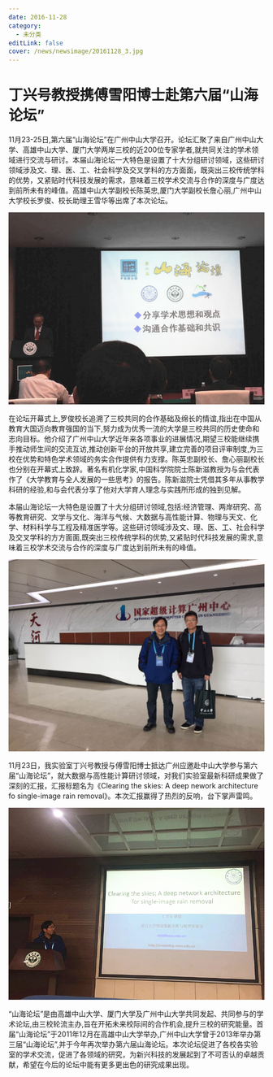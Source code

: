 ```yaml
---
date: 2016-11-28
category:
  - 未分类
editLink: false
cover: /news/newsimage/20161128_3.jpg
---
```



# 丁兴号教授携傅雪阳博士赴第六届“山海论坛”

11月23-25日,第六届“山海论坛”在广州中山大学召开。论坛汇聚了来自广州中山大学、高雄中山大学、厦门大学两岸三校的近200位专家学者,就共同关注的学术领域进行交流与研讨。本届山海论坛一大特色是设置了十大分组研讨领域，这些研讨领域涉及文、理、医、工、社会科学及交叉学科的方方面面，既突出三校传统学科的优势，又紧贴时代科技发展的需求，意味着三校学术交流与合作的深度与广度达到前所未有的峰值。高雄中山大学副校长陈英忠,厦门大学副校长詹心丽,广州中山大学校长罗俊、校长助理王雪华等出席了本次论坛。
<!-- more -->


![](/news/newsimage/20161128_3.jpg)



在论坛开幕式上,罗俊校长追溯了三校共同的合作基础及绵长的情谊,指出在中国从教育大国迈向教育强国的当下,努力成为优秀一流的大学是三校共同的历史使命和志向目标。他介绍了广州中山大学近年来各项事业的进展情况,期望三校能继续携手推动师生间的交流互访,推动创新平台的开放共享,建立完善的项目评审制度,为三校在优势和特色学术领域的务实合作提供有力支撑。陈英忠副校长、詹心丽副校长也分别在开幕式上致辞。著名有机化学家,中国科学院院士陈新滋教授为与会代表作了《大学教育与全人发展的一些思考》的报告。陈新滋院士凭借其多年从事教学科研的经验,和与会代表分享了他对大学育人理念与实践所形成的独到见解。

本届山海论坛一大特色是设置了十大分组研讨领域,包括:经济管理、两岸研究、高等教育研究、文学与文化、海洋与气候、大数据与高性能计算、物理与天文、化学、材料科学与工程及精准医学等。这些研讨领域涉及文、理、医、工、社会科学及交叉学科的方方面面,既突出三校传统学科的优势,又紧贴时代科技发展的需求,意味着三校学术交流与合作的深度与广度达到前所未有的峰值。

![](/news/newsimage/20161128_1.jpg)



11月23日，我实验室丁兴号教授与傅雪阳博士抵达广州应邀赴中山大学参与第六届“山海论坛”，就大数据与高性能计算研讨领域，对我们实验室最新科研成果做了深刻的汇报，汇报标题名为《Clearing the skies: A deep nework architecture fo single-image rain removal》。本次汇报赢得了热烈的反响，台下掌声雷鸣。

![](/news/newsimage/20161128_2.jpg)



“山海论坛”是由高雄中山大学、厦门大学及广州中山大学共同发起、共同参与的学术论坛,由三校轮流主办,旨在开拓未来校际间的合作机会,提升三校的研究能量。首届“山海论坛”于2011年12月在高雄中山大学举办,广州中山大学曾于2013年举办第三届“山海论坛”,并于今年再次举办第六届山海论坛。本次论坛促进了各校各实验室的学术交流，促进了各领域的研究，为新兴科技的发展起到了不可否认的卓越贡献，希望在今后的论坛中能有更多更出色的研究成果出现。